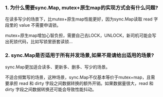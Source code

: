 ### 1. 为什么需要sync.Map, mutex+原生map的实现方式会有什么问题?

在读多写少的场景下，比mutex+原生map性能更好，因为sync.Map读取 read 字段里的 value 不需要申请锁。

mutex+原生map增加心智负担，需要自己去LOCK，UNLOCK，新司机可能会写出死锁代码，比如写锁里嵌套读锁...

### 2. sync.Map是否适用于所有并发场景,如果不是请给出适用的场景?

sync.Map更加适合读多、更新多、删多、写少的场景。

不适合频繁写的场景，这种场景，sync.Map不仅基本等价于mutex+map，且需要承担 read 和 dirty 字段之间数据转换的额外开销。如果数据量很大，read
和 dirty 字段之间数据转换还可能会导致性能抖动。

